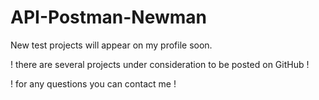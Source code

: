 # API-Postman-Newman
New test projects will appear on my profile soon.

! there are several projects under consideration to be posted on GitHub !

! for any questions you can contact me !
  
